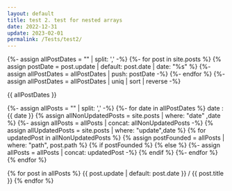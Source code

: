 ```yaml
---
layout: default
title: test 2. test for nested arrays
date: 2022-12-31
update: 2023-02-01
permalink: /Tests/test2/
---
```



{%- assign allPostDates = "" | split: ',' -%}
{%- for post in site.posts %}
  {% assign postDate = post.update | default: post.date | date: "%s" %}
  {%- assign allPostDates = allPostDates | push: postDate -%}
{%- endfor %}
{%- assign allPostDates = allPostDates | uniq | sort | reverse -%}

{{ allPostDates }}


{%- assign allPosts = "" | split: ',' -%}
{%- for date in allPostDates %}
  date : {{ date }}
  {% assign allNonUpdatedPosts = site.posts | where: "date" ,date %}
  {%- assign allPosts = allPosts | concat: allNonUpdatedPosts -%}
  {% assign allUpdatedPosts = site.posts | where: "update",date %}
  {% for updatedPost in allNonUpdatedPosts %}
    {% assign postFounded = allPosts | where: "path", post.path %}
    {% if postFounded %}
    {% else %}
      {%- assign allPosts = allPosts | concat: updatedPost -%}
    {% endif %}
  {%- endfor %}
{% endfor %}



{% for post in allPosts %}
  {{ post.update | default: post.date }} / {{ post.title }}
{% endfor %} 
